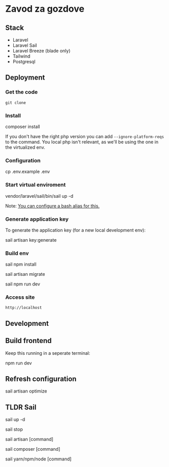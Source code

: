 # Zavod za gozdove

## Stack

- Laravel
- Laravel Sail
- Laravel Breeze (blade only)
- Tailwind
- Postgresql

## Deployment

### Get the code

    git clone 

### Install

   composer install

If you don't have the right php version you can add `--ignore-platform-reqs` to the command. You local php isn't relevant, as we'll be using the one in the virtualized env.

### Configuration

   cp .env.example .env

### Start virtual enviroment

   vendor/laravel/sail/bin/sail up -d

Note: [You can configure a bash alias for this.](https://laravel.com/docs/9.x/sail#configuring-a-bash-alias)

### Generate application key

To generate the application key (for a new local development env):

   sail artisan key:generate

### Build env

   sail npm install

   sail artisan migrate

   sail npm run dev

### Access site

    http://localhost

## Development

## Build frontend

Keep this running in a seperate terminal:

   npm run dev

## Refresh configuration

   sail artisan optimize

## TLDR Sail

   sail up -d

   sail stop

   sail artisan [command]

   sail composer [command]

   sail yarn/npm/node [command]

